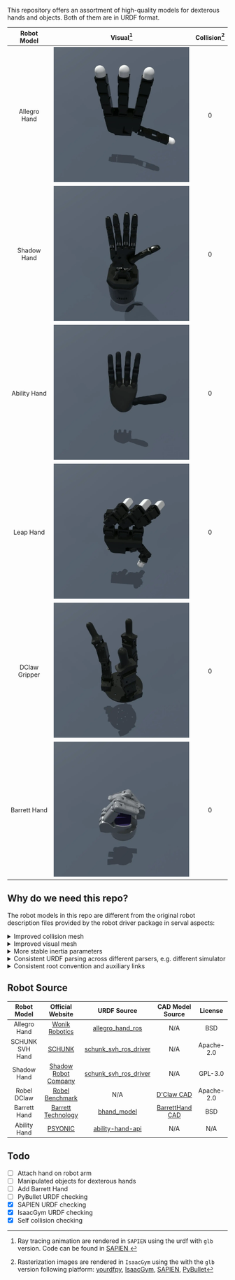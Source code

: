 This repository offers an assortment of high-quality models for dexterous hands and objects. Both of them are in URDF
format.

|  Robot Model  |                                               Visual[^1]                                               | Collision[^2] | 
|:-------------:|:------------------------------------------------------------------------------------------------------:|:-------------:|
| Allegro Hand  | [<img src="doc/gallery/allegro_rt.webp" width="400">](robots/allegro_hand/allegro_hand_right_glb.urdf) |       0       |
|  Shadow Hand  |  [<img src="doc/gallery/shadow_rt.webp" width="400">](robots/shadow_hand/shadow_hand_right_glb.urdf)   |       0       |
| Ability Hand  | [<img src="doc/gallery/ability_rt.webp" width="400">](robots/ability_hand/ability_hand_right_glb.urdf) |       0       |
|   Leap Hand   |     [<img src="doc/gallery/leap_rt.webp" width="400">](robots/leap_hand/leap_hand_right_glb.urdf)      |       0       |
| DClaw Gripper |    [<img src="doc/gallery/dclaw_rt.webp" width="400">](robots/dclaw_gripper/dclaw_gripper_glb.urdf)    |       0       |
| Barrett Hand  |     [<img src="doc/gallery/bhand_rt.webp" width="400">](robots/barrett_hand/bhand_model_glb.urdf)      |       0       |

[^1]: Ray tracing animation are rendered in `SAPIEN` using the urdf with `glb` version. Code can be found in [SAPIEN ]()
[^2]: Rasterization images are rendered in `IsaacGym` using the with the `glb` version
following platform: [yourdfpy](https://github.com/clemense/yourdfpy),
[IsaacGym](https://developer.nvidia.com/isaac-gym),
[SAPIEN](https://sapien.ucsd.edu/),
[PyBullet](https://pybullet.org/wordpress/)

## Why do we need this repo?

The robot models in this repo are different from the original robot description files provided by the robot driver
package in serval aspects:

<details>
<summary>Improved collision mesh</summary>
<br>
  All collision mesh are represented as stl or URDF primitives with simplified triangle meshes, i.e. fewer vertices and
  simpler edge connection. No self collision after loading into simulator.

|          Allegro Visual Model          |              Original Collision Model              |           Improved Collision Model            |
|:--------------------------------------:|:--------------------------------------------------:|:---------------------------------------------:|
| ![](doc/improved_collision/visual.png) | ![](doc/improved_collision/original_collision.png) | ![](doc/improved_collision/new_collision.png) | 

</details>

<details>
<summary>Improved visual mesh</summary>
Consistent mesh format. All visual mesh are stored as `.obj` but not `.dae`,
since different DAE loader may treat DAE differently, resulting inconsistent behavior across different URDF parser.
For enhanced support of physically based rendering,
every URDF file in this repository is accompanied by a GLTF version of urdf,
which contains meshes in glb format, in addition to a standard urdf with obj mesh.
Many simulators, such as IsaacGym and SAPIEN, can utilize the glb version to achieve superior visual results.
</details>

<details>
<summary>More stable inertia parameters</summary>
</details>

<details>
<summary>Consistent URDF parsing across different parsers, e.g. different simulator</summary>
</details>

<details>
<summary>Consistent root convention and auxiliary links</summary>

For all dexterous hands, the orientation are kept consistent across all dexterous hands. For right hand, the x-axis is
forward, the y-axis the direction from litter finger to thumb, the z-axis is the direction from wrist to fingertip of
middle finger.
</details>

## Robot Source

|   Robot Model   |                          Official Website                           |                                                 URDF Source                                                 |                                    CAD Model Source                                    |  License   |
|:---------------:|:-------------------------------------------------------------------:|:-----------------------------------------------------------------------------------------------------------:|:--------------------------------------------------------------------------------------:|:----------:|
|  Allegro Hand   | [Wonik Robotics](https://www.wonikrobotics.com/research-robot-hand) | [allegro_hand_ros](https://github.com/simlabrobotics/allegro_hand_ros/tree/master/allegro_hand_description) |                                          N/A                                           |    BSD     |
| SCHUNK SVH Hand |                 [SCHUNK](https://schunk.com/us/en)                  |             [schunk_svh_ros_driver](https://github.com/SCHUNK-GmbH-Co-KG/schunk_svh_ros_driver)             |                                          N/A                                           | Apache-2.0 |
|   Shadow Hand   |        [Shadow Robot Company](https://www.shadowrobot.com/)         |                     [schunk_svh_ros_driver](https://github.com/shadow-robot/sr_common)                      |                                          N/A                                           |  GPL-3.0   |
|   Robel DClaw   |     [Robel Benchmark](https://github.com/google-research/robel)     |                                                     N/A                                                     | [D'Claw CAD](https://drive.google.com/drive/folders/1H1xN5BU03-eXjuEyIL_iJ_4XzrdDSnlM) | Apache-2.0 |
|  Barrett Hand   |  [Barrett Technology](http://barrett.com/robot/products-hand.html)  |                        [bhand_model](https://github.com/jhu-lcsr-attic/bhand_model)                         |    [BarrettHand CAD](https://github.com/jhu-lcsr-attic/bhand_model/tree/master/cad)    |    BSD     |
|  Ability Hand   |                 [PSYONIC](https://www.psyonic.io/)                  |                     [ability-hand-api](https://github.com/psyonicinc/ability-hand-api)                      |                                          N/A                                           |    N/A     |

## Todo

- [ ] Attach hand on robot arm
- [ ] Manipulated objects for dexterous hands
- [ ] Add Barrett Hand
- [ ] PyBullet URDF checking
- [X] SAPIEN URDF checking
- [X] IsaacGym URDF checking
- [X] Self collision checking
